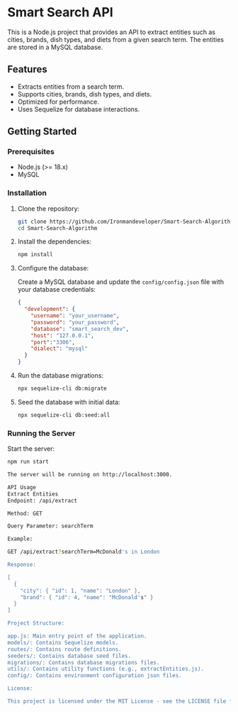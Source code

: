 # Smart Search API

This is a Node.js project that provides an API to extract entities such as cities, brands, dish types, and diets from a given search term. The entities are stored in a MySQL database.

## Features

- Extracts entities from a search term.
- Supports cities, brands, dish types, and diets.
- Optimized for performance.
- Uses Sequelize for database interactions.

## Getting Started

### Prerequisites

- Node.js (>= 18.x)
- MySQL

### Installation

1. Clone the repository:

    ```bash
    git clone https://github.com/Ironmandeveloper/Smart-Search-Algorithm.git
    cd Smart-Search-Algorithm
    ```

2. Install the dependencies:

    ```bash
    npm install
    ```

3. Configure the database:

    Create a MySQL database and update the `config/config.json` file with your database credentials:

    ```json
    {
      "development": {
        "username": "your_username",
        "password": "your_password",
        "database": "smart_search_dev",
        "host": "127.0.0.1",
        "port":"3306",
        "dialect": "mysql"
      }
    }
    ```

4. Run the database migrations:

    ```bash
    npx sequelize-cli db:migrate
    ```

5. Seed the database with initial data:

    ```bash
    npx sequelize-cli db:seed:all
    ```

### Running the Server

Start the server:

```bash
npm run start

The server will be running on http://localhost:3000.

API Usage
Extract Entities
Endpoint: /api/extract

Method: GET

Query Parameter: searchTerm

Example: 

GET /api/extract?searchTerm=McDonald's in London

Response:

[
  {
    "city": { "id": 1, "name": "London" },
    "brand": { "id": 4, "name": "McDonald's" }
  }
]

Project Structure:

app.js: Main entry point of the application.
models/: Contains Sequelize models.
routes/: Contains route definitions.
seeders/: Contains database seed files.
migrations/: Contains database migrations files.
utils/: Contains utility functions (e.g., extractEntities.js).
config/: Contains environment configuration json files.

License:

This project is licensed under the MIT License - see the LICENSE file for details.

